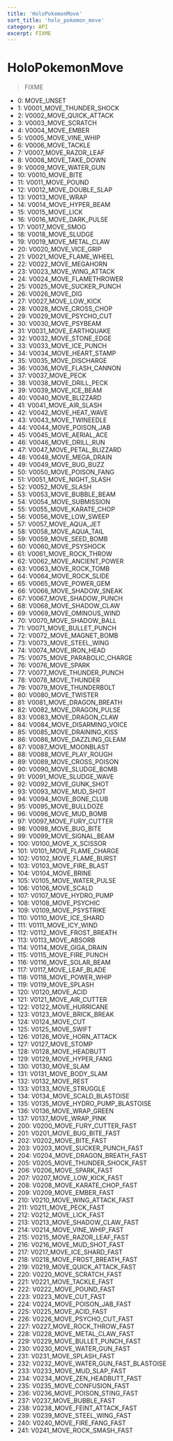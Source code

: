 ```yaml
---
title: 'HoloPokemonMove'
sort_title: 'holo_pokemon_move'
category: API
excerpt: FIXME
---
```


# HoloPokemonMove

> FIXME

- 0: MOVE_UNSET
- 1: V0001_MOVE_THUNDER_SHOCK
- 2: V0002_MOVE_QUICK_ATTACK
- 3: V0003_MOVE_SCRATCH
- 4: V0004_MOVE_EMBER
- 5: V0005_MOVE_VINE_WHIP
- 6: V0006_MOVE_TACKLE
- 7: V0007_MOVE_RAZOR_LEAF
- 8: V0008_MOVE_TAKE_DOWN
- 9: V0009_MOVE_WATER_GUN
- 10: V0010_MOVE_BITE
- 11: V0011_MOVE_POUND
- 12: V0012_MOVE_DOUBLE_SLAP
- 13: V0013_MOVE_WRAP
- 14: V0014_MOVE_HYPER_BEAM
- 15: V0015_MOVE_LICK
- 16: V0016_MOVE_DARK_PULSE
- 17: V0017_MOVE_SMOG
- 18: V0018_MOVE_SLUDGE
- 19: V0019_MOVE_METAL_CLAW
- 20: V0020_MOVE_VICE_GRIP
- 21: V0021_MOVE_FLAME_WHEEL
- 22: V0022_MOVE_MEGAHORN
- 23: V0023_MOVE_WING_ATTACK
- 24: V0024_MOVE_FLAMETHROWER
- 25: V0025_MOVE_SUCKER_PUNCH
- 26: V0026_MOVE_DIG
- 27: V0027_MOVE_LOW_KICK
- 28: V0028_MOVE_CROSS_CHOP
- 29: V0029_MOVE_PSYCHO_CUT
- 30: V0030_MOVE_PSYBEAM
- 31: V0031_MOVE_EARTHQUAKE
- 32: V0032_MOVE_STONE_EDGE
- 33: V0033_MOVE_ICE_PUNCH
- 34: V0034_MOVE_HEART_STAMP
- 35: V0035_MOVE_DISCHARGE
- 36: V0036_MOVE_FLASH_CANNON
- 37: V0037_MOVE_PECK
- 38: V0038_MOVE_DRILL_PECK
- 39: V0039_MOVE_ICE_BEAM
- 40: V0040_MOVE_BLIZZARD
- 41: V0041_MOVE_AIR_SLASH
- 42: V0042_MOVE_HEAT_WAVE
- 43: V0043_MOVE_TWINEEDLE
- 44: V0044_MOVE_POISON_JAB
- 45: V0045_MOVE_AERIAL_ACE
- 46: V0046_MOVE_DRILL_RUN
- 47: V0047_MOVE_PETAL_BLIZZARD
- 48: V0048_MOVE_MEGA_DRAIN
- 49: V0049_MOVE_BUG_BUZZ
- 50: V0050_MOVE_POISON_FANG
- 51: V0051_MOVE_NIGHT_SLASH
- 52: V0052_MOVE_SLASH
- 53: V0053_MOVE_BUBBLE_BEAM
- 54: V0054_MOVE_SUBMISSION
- 55: V0055_MOVE_KARATE_CHOP
- 56: V0056_MOVE_LOW_SWEEP
- 57: V0057_MOVE_AQUA_JET
- 58: V0058_MOVE_AQUA_TAIL
- 59: V0059_MOVE_SEED_BOMB
- 60: V0060_MOVE_PSYSHOCK
- 61: V0061_MOVE_ROCK_THROW
- 62: V0062_MOVE_ANCIENT_POWER
- 63: V0063_MOVE_ROCK_TOMB
- 64: V0064_MOVE_ROCK_SLIDE
- 65: V0065_MOVE_POWER_GEM
- 66: V0066_MOVE_SHADOW_SNEAK
- 67: V0067_MOVE_SHADOW_PUNCH
- 68: V0068_MOVE_SHADOW_CLAW
- 69: V0069_MOVE_OMINOUS_WIND
- 70: V0070_MOVE_SHADOW_BALL
- 71: V0071_MOVE_BULLET_PUNCH
- 72: V0072_MOVE_MAGNET_BOMB
- 73: V0073_MOVE_STEEL_WING
- 74: V0074_MOVE_IRON_HEAD
- 75: V0075_MOVE_PARABOLIC_CHARGE
- 76: V0076_MOVE_SPARK
- 77: V0077_MOVE_THUNDER_PUNCH
- 78: V0078_MOVE_THUNDER
- 79: V0079_MOVE_THUNDERBOLT
- 80: V0080_MOVE_TWISTER
- 81: V0081_MOVE_DRAGON_BREATH
- 82: V0082_MOVE_DRAGON_PULSE
- 83: V0083_MOVE_DRAGON_CLAW
- 84: V0084_MOVE_DISARMING_VOICE
- 85: V0085_MOVE_DRAINING_KISS
- 86: V0086_MOVE_DAZZLING_GLEAM
- 87: V0087_MOVE_MOONBLAST
- 88: V0088_MOVE_PLAY_ROUGH
- 89: V0089_MOVE_CROSS_POISON
- 90: V0090_MOVE_SLUDGE_BOMB
- 91: V0091_MOVE_SLUDGE_WAVE
- 92: V0092_MOVE_GUNK_SHOT
- 93: V0093_MOVE_MUD_SHOT
- 94: V0094_MOVE_BONE_CLUB
- 95: V0095_MOVE_BULLDOZE
- 96: V0096_MOVE_MUD_BOMB
- 97: V0097_MOVE_FURY_CUTTER
- 98: V0098_MOVE_BUG_BITE
- 99: V0099_MOVE_SIGNAL_BEAM
- 100: V0100_MOVE_X_SCISSOR
- 101: V0101_MOVE_FLAME_CHARGE
- 102: V0102_MOVE_FLAME_BURST
- 103: V0103_MOVE_FIRE_BLAST
- 104: V0104_MOVE_BRINE
- 105: V0105_MOVE_WATER_PULSE
- 106: V0106_MOVE_SCALD
- 107: V0107_MOVE_HYDRO_PUMP
- 108: V0108_MOVE_PSYCHIC
- 109: V0109_MOVE_PSYSTRIKE
- 110: V0110_MOVE_ICE_SHARD
- 111: V0111_MOVE_ICY_WIND
- 112: V0112_MOVE_FROST_BREATH
- 113: V0113_MOVE_ABSORB
- 114: V0114_MOVE_GIGA_DRAIN
- 115: V0115_MOVE_FIRE_PUNCH
- 116: V0116_MOVE_SOLAR_BEAM
- 117: V0117_MOVE_LEAF_BLADE
- 118: V0118_MOVE_POWER_WHIP
- 119: V0119_MOVE_SPLASH
- 120: V0120_MOVE_ACID
- 121: V0121_MOVE_AIR_CUTTER
- 122: V0122_MOVE_HURRICANE
- 123: V0123_MOVE_BRICK_BREAK
- 124: V0124_MOVE_CUT
- 125: V0125_MOVE_SWIFT
- 126: V0126_MOVE_HORN_ATTACK
- 127: V0127_MOVE_STOMP
- 128: V0128_MOVE_HEADBUTT
- 129: V0129_MOVE_HYPER_FANG
- 130: V0130_MOVE_SLAM
- 131: V0131_MOVE_BODY_SLAM
- 132: V0132_MOVE_REST
- 133: V0133_MOVE_STRUGGLE
- 134: V0134_MOVE_SCALD_BLASTOISE
- 135: V0135_MOVE_HYDRO_PUMP_BLASTOISE
- 136: V0136_MOVE_WRAP_GREEN
- 137: V0137_MOVE_WRAP_PINK
- 200: V0200_MOVE_FURY_CUTTER_FAST
- 201: V0201_MOVE_BUG_BITE_FAST
- 202: V0202_MOVE_BITE_FAST
- 203: V0203_MOVE_SUCKER_PUNCH_FAST
- 204: V0204_MOVE_DRAGON_BREATH_FAST
- 205: V0205_MOVE_THUNDER_SHOCK_FAST
- 206: V0206_MOVE_SPARK_FAST
- 207: V0207_MOVE_LOW_KICK_FAST
- 208: V0208_MOVE_KARATE_CHOP_FAST
- 209: V0209_MOVE_EMBER_FAST
- 210: V0210_MOVE_WING_ATTACK_FAST
- 211: V0211_MOVE_PECK_FAST
- 212: V0212_MOVE_LICK_FAST
- 213: V0213_MOVE_SHADOW_CLAW_FAST
- 214: V0214_MOVE_VINE_WHIP_FAST
- 215: V0215_MOVE_RAZOR_LEAF_FAST
- 216: V0216_MOVE_MUD_SHOT_FAST
- 217: V0217_MOVE_ICE_SHARD_FAST
- 218: V0218_MOVE_FROST_BREATH_FAST
- 219: V0219_MOVE_QUICK_ATTACK_FAST
- 220: V0220_MOVE_SCRATCH_FAST
- 221: V0221_MOVE_TACKLE_FAST
- 222: V0222_MOVE_POUND_FAST
- 223: V0223_MOVE_CUT_FAST
- 224: V0224_MOVE_POISON_JAB_FAST
- 225: V0225_MOVE_ACID_FAST
- 226: V0226_MOVE_PSYCHO_CUT_FAST
- 227: V0227_MOVE_ROCK_THROW_FAST
- 228: V0228_MOVE_METAL_CLAW_FAST
- 229: V0229_MOVE_BULLET_PUNCH_FAST
- 230: V0230_MOVE_WATER_GUN_FAST
- 231: V0231_MOVE_SPLASH_FAST
- 232: V0232_MOVE_WATER_GUN_FAST_BLASTOISE
- 233: V0233_MOVE_MUD_SLAP_FAST
- 234: V0234_MOVE_ZEN_HEADBUTT_FAST
- 235: V0235_MOVE_CONFUSION_FAST
- 236: V0236_MOVE_POISON_STING_FAST
- 237: V0237_MOVE_BUBBLE_FAST
- 238: V0238_MOVE_FEINT_ATTACK_FAST
- 239: V0239_MOVE_STEEL_WING_FAST
- 240: V0240_MOVE_FIRE_FANG_FAST
- 241: V0241_MOVE_ROCK_SMASH_FAST
